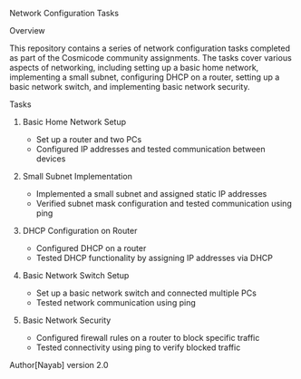 Network Configuration Tasks

Overview

This repository contains a series of network configuration tasks completed as part of the Cosmicode community assignments. The tasks cover various aspects of networking, including setting up a basic home network, implementing a small subnet, configuring DHCP on a router, setting up a basic network switch, and implementing basic network security.

Tasks

1. Basic Home Network Setup
    - Set up a router and two PCs
    - Configured IP addresses and tested communication between devices
      
2. Small Subnet Implementation
    - Implemented a small subnet and assigned static IP addresses
    - Verified subnet mask configuration and tested communication using ping
      
3. DHCP Configuration on Router
    - Configured DHCP on a router
    - Tested DHCP functionality by assigning IP addresses via DHCP
      
4. Basic Network Switch Setup
    - Set up a basic network switch and connected multiple PCs
    - Tested network communication using ping
      
5. Basic Network Security
    - Configured firewall rules on a router to block specific traffic
    - Tested connectivity using ping to verify blocked traffic
      



Author[Nayab]
version 2.0
